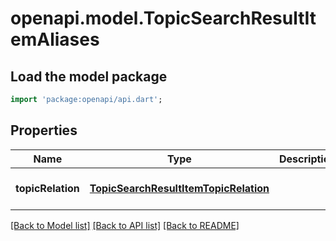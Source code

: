 # openapi.model.TopicSearchResultItemAliases

## Load the model package
```dart
import 'package:openapi/api.dart';
```

## Properties
Name | Type | Description | Notes
------------ | ------------- | ------------- | -------------
**topicRelation** | [**TopicSearchResultItemTopicRelation**](TopicSearchResultItemTopicRelation.md) |  | [optional] [default to null]

[[Back to Model list]](../README.md#documentation-for-models) [[Back to API list]](../README.md#documentation-for-api-endpoints) [[Back to README]](../README.md)


